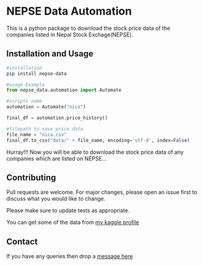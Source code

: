 # NEPSE Data Automation
This is a python package to download the stock price data of the companies listed in Nepal Stock Exchage(NEPSE).

## Installation and Usage

```bash
#installation
pip install nepse-data
```

```python
#usage Example
from nepse_data.automation import Automate

#scripts name
automation = Automate("nica")

final_df = automation.price_history()

#filepath to save price data
file_name = "nica.csv"
final_df.to_csv("data/" + file_name, encoding='utf-8', index=False)
```

Hurray!!! Now you will be able to download the stock price data of any companies which are listed on NEPSE...


## Contributing
Pull requests are welcome. For major changes, please open an issue first to discuss what you would like to change.

Please make sure to update tests as appropriate.

You can get some of the data from [my kaggle profile](https://www.kaggle.com/datasets/keskhanal2413/stock-price-dataset-of-top-companies-of-nepse/settings)

## Contact
If you have any queries then drop a [message here](https://www.linkedin.com/in/keskhanal/)
